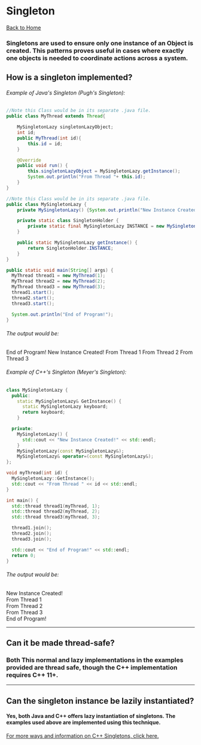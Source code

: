 # Singleton
[Back to Home](README.md)

### Singletons are used to ensure only one instance of an Object is created. This patterns proves useful in cases where exactly one objects is needed to coordinate actions across a system.
## How is a singleton implemented?
###### Example of Java's Singleton (Pugh's Singleton):
```Java
//Note this Class would be in its separate .java file.
public class MyThread extends Thread{

    MySingletonLazy singletonLazyObject;
    int id;
    public MyThread(int id){
        this.id = id;
    }

    @Override
    public void run() {
        this.singletonLazyObject = MySingletonLazy.getInstance();
        System.out.println("From Thread "+ this.id);
    }
}

//Note this Class would be in its separate .java file.
public class MySingletonLazy {
    private MySingletonLazy() {System.out.println("New Instance Created!");}

    private static class SingletonHolder {
        private static final MySingletonLazy INSTANCE = new MySingletonLazy();
    }

    public static MySingletonLazy getInstance() {
        return SingletonHolder.INSTANCE;
    }
}

public static void main(String[] args) {
  MyThread thread1 = new MyThread(1);
  MyThread thread2 = new MyThread(2);
  MyThread thread3 = new MyThread(3);
  thread1.start();
  thread2.start();
  thread3.start();

  System.out.println("End of Program!");
}
```
###### The output would be:
End of Program!
New Instance Created!
From Thread 1
From Thread 2
From Thread 3


###### Example of C++'s Singleton (Meyer's Singleton):
```C++
class MySingletonLazy {
  public:
    static MySingletonLazy& GetInstance() {
      static MySingletonLazy keyboard;
      return keyboard;
    }

  private:
    MySingletonLazy() {
      std::cout << "New Instance Created!" << std::endl;
    }
    MySingletonLazy(const MySingletonLazy&);
    MySingletonLazy& operator=(const MySingletonLazy&);
};

void myThread(int id) {
  MySingletonLazy::GetInstance();
  std::cout << "From Thread " << id << std::endl;
}

int main() {
  std::thread thread1(myThread, 1);
  std::thread thread2(myThread, 2);
  std::thread thread3(myThread, 3);

  thread1.join();
  thread2.join();
  thread3.join();

  std::cout << "End of Program!" << std::endl;
  return 0;
}
```
###### The output would be:
New Instance Created!   
From Thread 1  
From Thread 2  
From Thread 3  
End of Program!  

---

## Can it be made thread-safe?
### Both This normal and lazy implementations in the examples provided are thread safe, though the C++ implementation requires C++ 11+.

---

## Can the singleton instance be lazily instantiated?
#### Yes, both Java and C++ offers lazy instantiation of singletons. The examples used above are implemented using this technique.




[For more ways and information on C++ Singletons, click here.](http://www.devartplus.com/3-simple-ways-to-create-singleton-in-c/)
